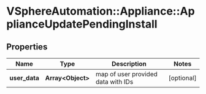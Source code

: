 # VSphereAutomation::Appliance::ApplianceUpdatePendingInstall

## Properties
Name | Type | Description | Notes
------------ | ------------- | ------------- | -------------
**user_data** | **Array&lt;Object&gt;** | map of user provided data with IDs | [optional] 


